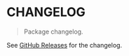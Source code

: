 # CHANGELOG

> Package changelog.

See [GitHub Releases](https://github.com/stdlib-js/stats-base-dists-binomial-kurtosis/releases) for the changelog.